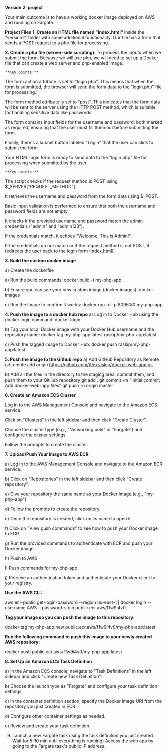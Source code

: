
**Version 2: project**

Your main outcome is to have a working docker image deployed on AWS and running on Fargate.

**Project Files**
**1. Create an HTML file named "index.html"** inside the "version2" folder with some additional functionality. Our file has a form that sends a POST request to a php file for processing.

**2. Create a php file (server-side scripting)**: 
To process the inputs when we submit the form. Because we will use php, we will need to set up a Docker file that can create a web server and php-enabled image. 

    **Key points:**
The form action attribute is set to "login.php". This means that when the form is submitted, the browser will send the form data to the "login.php" file for processing.

The form method attribute is set to "post". This indicates that the form data will be sent to the server using the HTTP POST method, which is suitable for handling sensitive data like passwords.

The form contains input fields for the username and password, both marked as required, ensuring that the user must fill them out before submitting the form.

Finally, there's a submit button labeled "Login" that the user can click to submit the form.

Your HTML login form is ready to send data to the "login.php" file for processing when submitted by the user.

    **Key points:**

The script checks if the request method is POST using $_SERVER["REQUEST_METHOD"].

It retrieves the username and password from the form data using $_POST.

Basic input validation is performed to ensure that both the username and password fields are not empty.

It checks if the provided username and password match the admin credentials ("admin" and "admin123").

If the credentials match, it echoes "Welcome, This is Admin!".

If the credentials do not match or if the request method is not POST, it redirects the user back to the login form (index.html).

**3. Build the custom docker image**

a) Create the dockerfile

a) Run the build commands: docker build -t my-php-app .

b) Ensure you can see your new custom image (docker images): docker images

c) Run the Image to confirm it works: docker run -d -p 8096:80 my-php-app

**4. Push the image to a docker hub repo**
a) Log in to Docker Hub using the docker login command: docker login

b) Tag your local Docker image with your Docker Hub username and the repository name: docker tag my-php-app:latest raskip/my-php-app:latest

c) Push the tagged image to Docker Hub: docker push raskip/my-php-app:latest

**5. Push the image to the Github repo**
a) Add GitHub Repository as Remote git remote add origin https://github.com/Alexraskip/docker-web-app.git

b) Add all the files in the directory to the staging area, commit them, and push them to your GitHub repository git add . git commit -m "Initial commit: Add docker-web-app files" git push -u origin master

**6. Create an Amazon ECS Cluster**

Log in to the AWS Management Console and navigate to the Amazon ECS service.

Click on "Clusters" in the left sidebar and then click "Create Cluster".

Choose the cluster type (e.g., "Networking only" or "Fargate") and configure the cluster settings.

Follow the prompts to create the cluster.

**7. Upload/Push Your Image to AWS ECR**

a) Log in to the AWS Management Console and navigate to the Amazon ECR service.

b) Click on "Repositories" in the left sidebar and then click "Create repository".

c) Give your repository the same name as your Docker image (e.g., "my-php-app").

d) Follow the prompts to create the repository.

e) Once the repository is created, click on its name to open it.

f) Click on "View push commands" to see how to push your Docker image to ECR.

g) Run the provided commands to authenticate with ECR and push your Docker image.

h) Push to AWS

i) Push commands for my-php-app

j) Retrieve an authentication token and authenticate your Docker client to your registry.

**Use the AWS CLI:**

aws ecr-public get-login-password --region us-east-1 | docker login --username AWS --password-stdin public.ecr.aws/f1w9i4v0

**Tag your image so you can push the image to this repository:**

docker tag my-php-app:new public.ecr.aws/f1w9i4v0/my-php-app:latest

**Run the following command to push this image to your newly created AWS repository:**

docker push public.ecr.aws/f1w9i4v0/my-php-app:latest

**8. Set Up an Amazon ECS Task Definition**

a) In the Amazon ECS console, navigate to "Task Definitions" in the left sidebar and click "Create new Task Definition".

b) Choose the launch type as "Fargate" and configure your task definition settings.

c) In the container definition section, specify the Docker image URI from the repository you just created in ECR.

d) Configure other container settings as needed.

e) Review and create your task definition.

9. Launch a new Fargate task using the task definition you just created. Wait for 5-10 min until everything is running) Access the web app by going to the Fargate task's public IP address. 

